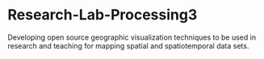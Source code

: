 # Research-Lab-Processing3
Developing open source geographic visualization techniques to be used in research and teaching for mapping spatial and spatiotemporal data sets.
